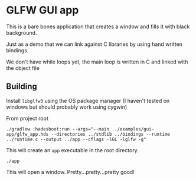 # GLFW GUI app

This is a bare bones application that creates a window and fills it
with black background.

Just as a demo that we can link against C libraries by using hand
written bindings.

We don't have while loops yet, the main loop is written in C and linked
with the object file

## Building
Install `libglfw3` using the OS package manager (I haven't tested on
windows but should probably work using cygwin)

From project root
```
./gradlew :hadesboot:run --args="--main ../examples/gui-app/glfw_app.hds --directories ../stdlib ../bindings --runtime ../runtime.c --output ../app --cflags -lGL -lglfw -g"
```

This will create an `app` executable in the root directory.

```
./app
```
This will open a window. Pretty...pretty...pretty good!
